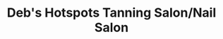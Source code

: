 ---
title: "Deb's Hotspots Tanning Salon/Nail Salon"
url: /benson/debs-hotspots-tanning-salon-nail-salon/
shop: Kosmetik
---